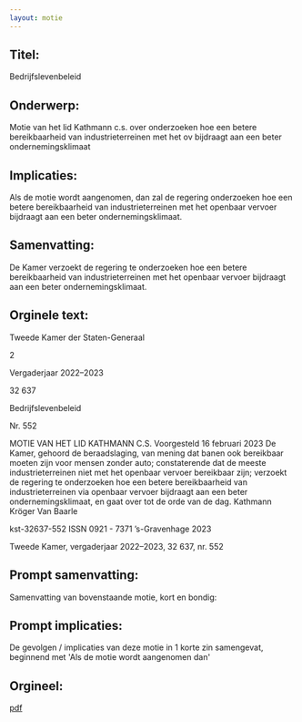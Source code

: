 ```yaml
---
layout: motie
---
```

## Titel:
Bedrijfslevenbeleid
## Onderwerp:
Motie van het lid Kathmann c.s. over onderzoeken hoe een betere bereikbaarheid van industrieterreinen met het ov bijdraagt aan een beter ondernemingsklimaat 
## Implicaties:

Als de motie wordt aangenomen, dan zal de regering onderzoeken hoe een betere bereikbaarheid van industrieterreinen met het openbaar vervoer bijdraagt aan een beter ondernemingsklimaat.
## Samenvatting:

De Kamer verzoekt de regering te onderzoeken hoe een betere bereikbaarheid van industrieterreinen met het openbaar vervoer bijdraagt aan een beter ondernemingsklimaat.
## Orginele text:


Tweede Kamer der Staten-Generaal

2

Vergaderjaar 2022–2023

32 637

Bedrijfslevenbeleid

Nr. 552

MOTIE VAN HET LID KATHMANN C.S.
Voorgesteld 16 februari 2023
De Kamer,
gehoord de beraadslaging,
van mening dat banen ook bereikbaar moeten zijn voor mensen zonder
auto;
constaterende dat de meeste industrieterreinen niet met het openbaar
vervoer bereikbaar zijn;
verzoekt de regering te onderzoeken hoe een betere bereikbaarheid van
industrieterreinen via openbaar vervoer bijdraagt aan een beter
ondernemingsklimaat,
en gaat over tot de orde van de dag.
Kathmann
Kröger
Van Baarle

kst-32637-552
ISSN 0921 - 7371
’s-Gravenhage 2023

Tweede Kamer, vergaderjaar 2022–2023, 32 637, nr. 552


## Prompt samenvatting:
Samenvatting van bovenstaande motie, kort en bondig:


## Prompt implicaties:
De gevolgen / implicaties van deze motie in 1 korte zin samengevat, beginnend met 'Als de motie wordt aangenomen dan' 

## Orgineel:
[pdf](https://gegevensmagazijn.tweedekamer.nl/OData/v4/2.0/Document(3f3d6e45-8bdf-491b-bc84-bc3dfe0164da)/resource)
